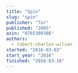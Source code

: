 ```yaml
---
title: "Spin"
slug: "spin"
publisher: "Tor"
published: "2005"
asin: "0765309386"
authors:
  - robert-charles-wilson
started: "2016-03-03"
start_year: "2016"
finished: "2016-03-16"
---
```

